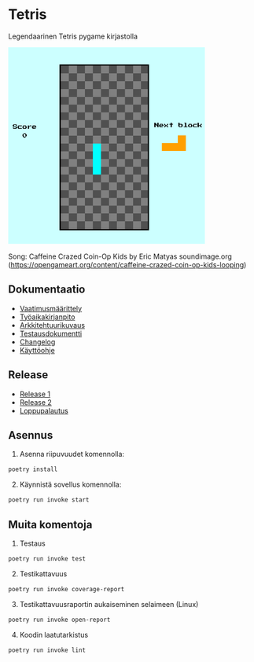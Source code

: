 # Tetris

Legendaarinen Tetris pygame kirjastolla

<img src="https://github.com/smannist/ot2023/blob/master/dokumentaatio/images/tetris.png" width="400" height="400">

Song: Caffeine Crazed Coin-Op Kids by Eric Matyas soundimage.org (https://opengameart.org/content/caffeine-crazed-coin-op-kids-looping)

## Dokumentaatio

- [Vaatimusmäärittely](https://github.com/smannist/ot2023/blob/master/dokumentaatio/vaatimusmaarittely.md)
- [Työaikakirjanpito](https://github.com/smannist/ot2023/blob/master/dokumentaatio/tyoaikakirjanpito.md)
- [Arkkitehtuurikuvaus](https://github.com/smannist/ot2023/blob/master/dokumentaatio/arkkitehtuuri.md)
- [Testausdokumentti](https://github.com/smannist/ot2023/blob/master/dokumentaatio/testaus.md)
- [Changelog](https://github.com/smannist/ot2023/blob/master/dokumentaatio/changelog.md)
- [Käyttöohje](https://github.com/smannist/ot2023/blob/master/dokumentaatio/kayttoohje.md)

## Release

- [Release 1](https://github.com/smannist/ot2023/releases/tag/viikko5)
- [Release 2](https://github.com/smannist/ot2023/releases/tag/viikko6)
- [Loppupalautus](https://github.com/smannist/ot2023/releases/tag/viikko7)

## Asennus

1. Asenna riipuvuudet komennolla:

```bash
poetry install
```

2. Käynnistä sovellus komennolla:

```bash
poetry run invoke start
```

## Muita komentoja

1. Testaus

```bash
poetry run invoke test
```

2. Testikattavuus

```bash
poetry run invoke coverage-report
```

3. Testikattavuusraportin aukaiseminen selaimeen (Linux)

```bash
poetry run invoke open-report
```

4. Koodin laatutarkistus

```bash
poetry run invoke lint
```
